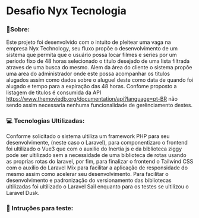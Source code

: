 # Desafio Nyx Tecnologia


### 📝Sobre:
Este projeto foi desenvolvido com o intuito de pleitear uma vaga na empresa Nyx Technology, seu fluxo propõe o desenvolvimento de um sistema que permita que o usuário possa locar filmes e series por um periodo fixo de 48 horas selecionado o titulo desejado de uma lista filtrada atraves de uma busca do mesmo. Alem da área do cliente o sistema propõe uma area do administrador onde este possa acompanhar os titulos alugados assim como dados sobre o aluguel deste como data de quando foi alugado e tempo para a expiração das 48 horas.
Confome proposto a listagem de titulos é consumida da API https://www.themoviedb.org/documentation/api?language=pt-BR não sendo assim necessaria nenhuma funcionalidade de gerênciamento destes.

### 💻 Tecnologias Ultilizadas:
Conforme solicitado o sistema ultiliza um framework PHP para seu desenvolvimente, (neste caso o Laravel), para componentizaro o frontend foi ultilizado o Vue3 que com o auxilio do Inertia js e da biblioteca ziggy pode ser ultilizado sem a necessidade de uma biblioteca de rotas usando as proprias rotas do laravel, por fim, para finalizar o frontend o Tailwind CSS com o auxilio do Laravel Mix para facilitar a aplicação de responsidade do mesmo assim como acelerar seu desenvolvimento. 
Para facilitar o desenvolvimento e padronização do versionamento das bibliotecas ultilizadas foi ultilizado o Laravel Sail enquanto para os testes se ultilizou o Laravel Dusk.

### 🔧 Intruções para teste: